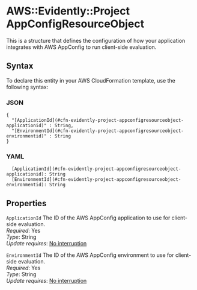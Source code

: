 # AWS::Evidently::Project AppConfigResourceObject<a name="aws-properties-evidently-project-appconfigresourceobject"></a>

This is a structure that defines the configuration of how your application integrates with AWS AppConfig to run client\-side evaluation\.

## Syntax<a name="aws-properties-evidently-project-appconfigresourceobject-syntax"></a>

To declare this entity in your AWS CloudFormation template, use the following syntax:

### JSON<a name="aws-properties-evidently-project-appconfigresourceobject-syntax.json"></a>

```
{
  "[ApplicationId](#cfn-evidently-project-appconfigresourceobject-applicationid)" : String,
  "[EnvironmentId](#cfn-evidently-project-appconfigresourceobject-environmentid)" : String
}
```

### YAML<a name="aws-properties-evidently-project-appconfigresourceobject-syntax.yaml"></a>

```
  [ApplicationId](#cfn-evidently-project-appconfigresourceobject-applicationid): String
  [EnvironmentId](#cfn-evidently-project-appconfigresourceobject-environmentid): String
```

## Properties<a name="aws-properties-evidently-project-appconfigresourceobject-properties"></a>

`ApplicationId`  <a name="cfn-evidently-project-appconfigresourceobject-applicationid"></a>
The ID of the AWS AppConfig application to use for client\-side evaluation\.   
*Required*: Yes  
*Type*: String  
*Update requires*: [No interruption](https://docs.aws.amazon.com/AWSCloudFormation/latest/UserGuide/using-cfn-updating-stacks-update-behaviors.html#update-no-interrupt)

`EnvironmentId`  <a name="cfn-evidently-project-appconfigresourceobject-environmentid"></a>
The ID of the AWS AppConfig environment to use for client\-side evaluation\.   
*Required*: Yes  
*Type*: String  
*Update requires*: [No interruption](https://docs.aws.amazon.com/AWSCloudFormation/latest/UserGuide/using-cfn-updating-stacks-update-behaviors.html#update-no-interrupt)